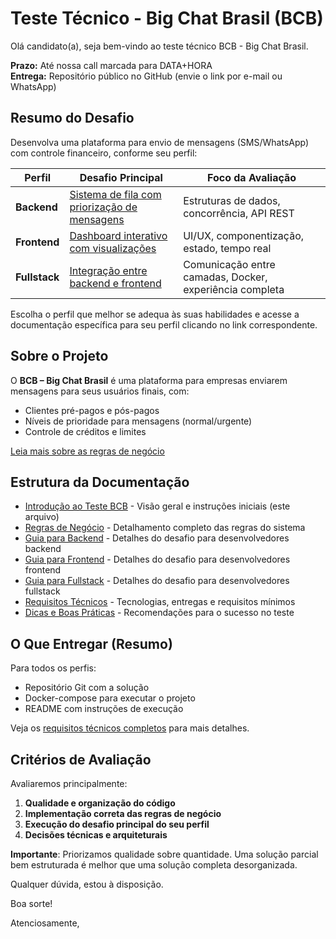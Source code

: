 # Teste Técnico - Big Chat Brasil (BCB)

Olá candidato(a), seja bem-vindo ao teste técnico BCB - Big Chat Brasil.

**Prazo:** Até nossa call marcada para DATA+HORA  
**Entrega:** Repositório público no GitHub (envie o link por e-mail ou WhatsApp)

## Resumo do Desafio

Desenvolva uma plataforma para envio de mensagens (SMS/WhatsApp) com controle financeiro, conforme seu perfil:

| Perfil | Desafio Principal | Foco da Avaliação |
|--------|-------------------|-------------------|
| **Backend** | [Sistema de fila com priorização de mensagens](./docs/backend.md) | Estruturas de dados, concorrência, API REST |
| **Frontend** | [Dashboard interativo com visualizações](./docs/frontend.md) | UI/UX, componentização, estado, tempo real |
| **Fullstack** | [Integração entre backend e frontend](./docs/fullstack.md) | Comunicação entre camadas, Docker, experiência completa |

Escolha o perfil que melhor se adequa às suas habilidades e acesse a documentação específica para seu perfil clicando no link correspondente.

## Sobre o Projeto

O **BCB – Big Chat Brasil** é uma plataforma para empresas enviarem mensagens para seus usuários finais, com:
- Clientes pré-pagos e pós-pagos
- Níveis de prioridade para mensagens (normal/urgente)
- Controle de créditos e limites

[Leia mais sobre as regras de negócio](./docs/regras-negocio.md)

## Estrutura da Documentação

- [Introdução ao Teste BCB](./README.md) - Visão geral e instruções iniciais (este arquivo)
- [Regras de Negócio](./docs/regras-negocio.md) - Detalhamento completo das regras do sistema
- [Guia para Backend](./docs/backend.md) - Detalhes do desafio para desenvolvedores backend
- [Guia para Frontend](./docs/frontend.md) - Detalhes do desafio para desenvolvedores frontend
- [Guia para Fullstack](./docs/fullstack.md) - Detalhes do desafio para desenvolvedores fullstack
- [Requisitos Técnicos](./docs/requisitos-tecnicos.md) - Tecnologias, entregas e requisitos mínimos
- [Dicas e Boas Práticas](./docs/dicas.md) - Recomendações para o sucesso no teste

## O Que Entregar (Resumo)

Para todos os perfis:
- Repositório Git com a solução
- Docker-compose para executar o projeto
- README com instruções de execução

Veja os [requisitos técnicos completos](./docs/requisitos-tecnicos.md) para mais detalhes.

## Critérios de Avaliação

Avaliaremos principalmente:
1. **Qualidade e organização do código**
2. **Implementação correta das regras de negócio**
3. **Execução do desafio principal do seu perfil**
4. **Decisões técnicas e arquiteturais**

**Importante**: Priorizamos qualidade sobre quantidade. Uma solução parcial bem estruturada é melhor que uma solução completa desorganizada.

Qualquer dúvida, estou à disposição.

Boa sorte!

Atenciosamente,
